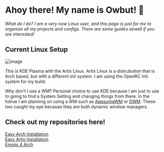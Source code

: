 # Ahoy there! My name is Owbut! 👋
*What do I do? I am a very new Linux user, and this page is just for me to organize all my projects and configs. There are some guides aswell if you are interested!*

## Current Linux Setup
![image](https://cdn.discordapp.com/attachments/710582379265261568/815725386913808434/unknown.png)

This is KDE Plasma with the Artix Linux. Artix Linux is a distrubution that is Arch based, but with a different init system. I am using the OpenRC init system for my build.

Why don't I use a WM? Personal choice to use KDE because I am just to use to going to find a System Setting and changing things from there. In the futrue I am planning on using a WM such as [AwesomeWM](https://github.com/awesomeWM/awesome) or [DWM](https://dwm.suckless.org/). These two caught my eye because they are both dynamic window managers.

## Check out my repositories here!
[Easy Arch Installation](https://github.com/solarunderscore/Easy-Arch-Installation)  
[Easy Artix Installation](https://github.com/solarunderscore/Easy-Artix-Installation)  
[Emojis 4 Arch](https://github.com/solarunderscore/Emojis-4-Arch)
